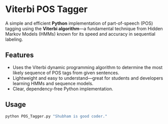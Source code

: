 # Viterbi POS Tagger

A simple and efficient **Python** implementation of part-of-speech (POS) tagging using the **Viterbi algorithm**—a fundamental technique from Hidden Markov Models (HMMs) known for its speed and accuracy in sequential labeling.

##  Features
- Uses the Viterbi dynamic programming algorithm to determine the most likely sequence of POS tags from given sentences.
- Lightweight and easy to understand—great for students and developers learning HMMs and sequence models.
- Clear, dependency-free Python implementation.

##  Usage
```bash
python POS_Tagger.py "Shubham is good coder."
